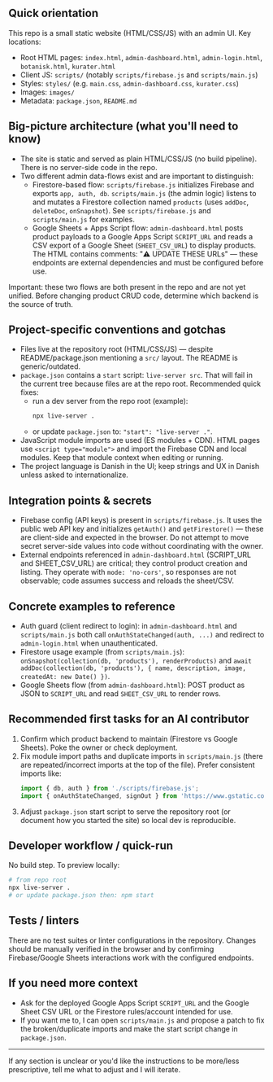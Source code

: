 ## Quick orientation

This repo is a small static website (HTML/CSS/JS) with an admin UI. Key locations:

- Root HTML pages: `index.html`, `admin-dashboard.html`, `admin-login.html`, `botanisk.html`, `kurater.html`
- Client JS: `scripts/` (notably `scripts/firebase.js` and `scripts/main.js`)
- Styles: `styles/` (e.g. `main.css`, `admin-dashboard.css`, `kurater.css`)
- Images: `images/`
- Metadata: `package.json`, `README.md`

## Big-picture architecture (what you'll need to know)

- The site is static and served as plain HTML/CSS/JS (no build pipeline). There is no server-side code in the repo.
- Two different admin data-flows exist and are important to distinguish:
  - Firestore-based flow: `scripts/firebase.js` initializes Firebase and exports `app, auth, db`. `scripts/main.js` (the admin logic) listens to and mutates a Firestore collection named `products` (uses `addDoc`, `deleteDoc`, `onSnapshot`). See `scripts/firebase.js` and `scripts/main.js` for examples.
  - Google Sheets + Apps Script flow: `admin-dashboard.html` posts product payloads to a Google Apps Script `SCRIPT_URL` and reads a CSV export of a Google Sheet (`SHEET_CSV_URL`) to display products. The HTML contains comments: "⚠️ UPDATE THESE URLs" — these endpoints are external dependencies and must be configured before use.

Important: these two flows are both present in the repo and are not yet unified. Before changing product CRUD code, determine which backend is the source of truth.

## Project-specific conventions and gotchas

- Files live at the repository root (HTML/CSS/JS) — despite README/package.json mentioning a `src/` layout. The README is generic/outdated.
- `package.json` contains a `start` script: `live-server src`. That will fail in the current tree because files are at the repo root. Recommended quick fixes:
  - run a dev server from the repo root (example):
    ```bash
    npx live-server .
    ```
  - or update `package.json` to: `"start": "live-server ."`.
- JavaScript module imports are used (ES modules + CDN). HTML pages use `<script type="module">` and import the Firebase CDN and local modules. Keep that module context when editing or running.
- The project language is Danish in the UI; keep strings and UX in Danish unless asked to internationalize.

## Integration points & secrets

- Firebase config (API keys) is present in `scripts/firebase.js`. It uses the public web API key and initializes `getAuth()` and `getFirestore()` — these are client-side and expected in the browser. Do not attempt to move secret server-side values into code without coordinating with the owner.
- External endpoints referenced in `admin-dashboard.html` (SCRIPT_URL and SHEET_CSV_URL) are critical; they control product creation and listing. They operate with `mode: 'no-cors'`, so responses are not observable; code assumes success and reloads the sheet/CSV.

## Concrete examples to reference

- Auth guard (client redirect to login): in `admin-dashboard.html` and `scripts/main.js` both call `onAuthStateChanged(auth, ...)` and redirect to `admin-login.html` when unauthenticated.
- Firestore usage example (from `scripts/main.js`): `onSnapshot(collection(db, 'products'), renderProducts)` and `await addDoc(collection(db, 'products'), { name, description, image, createdAt: new Date() })`.
- Google Sheets flow (from `admin-dashboard.html`): POST product as JSON to `SCRIPT_URL` and read `SHEET_CSV_URL` to render rows.

## Recommended first tasks for an AI contributor

1. Confirm which product backend to maintain (Firestore vs Google Sheets). Poke the owner or check deployment.
2. Fix module import paths and duplicate imports in `scripts/main.js` (there are repeated/incorrect imports at the top of the file). Prefer consistent imports like:
   ```js
   import { db, auth } from './scripts/firebase.js';
   import { onAuthStateChanged, signOut } from 'https://www.gstatic.com/firebasejs/12.4.0/firebase-auth.js';
   ```
3. Adjust `package.json` start script to serve the repository root (or document how you started the site) so local dev is reproducible.

## Developer workflow / quick-run

No build step. To preview locally:

```bash
# from repo root
npx live-server .
# or update package.json then: npm start
```

## Tests / linters

There are no test suites or linter configurations in the repository. Changes should be manually verified in the browser and by confirming Firebase/Google Sheets interactions work with the configured endpoints.

## If you need more context

- Ask for the deployed Google Apps Script `SCRIPT_URL` and the Google Sheet CSV URL or the Firestore rules/account intended for use.
- If you want me to, I can open `scripts/main.js` and propose a patch to fix the broken/duplicate imports and make the start script change in `package.json`.

---
If any section is unclear or you'd like the instructions to be more/less prescriptive, tell me what to adjust and I will iterate. 
